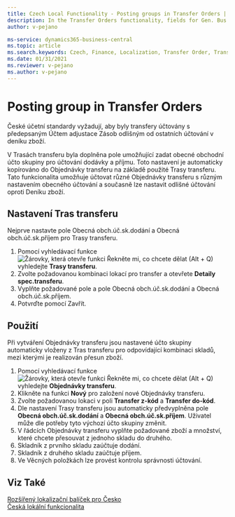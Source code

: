 ```yaml
---
title: Czech Local Functionality - Posting groups in Transfer Orders | Microsoft Docs
description: In the Transfer Orders functionality, fields for Gen. Bus. Post. Groups for Ship and Receive posting were added.
author: v-pejano

ms-service: dynamics365-business-central
ms.topic: article
ms.search.keywords: Czech, Finance, Localization, Transfer Order, Transfer Route, CZ
ms.date: 01/31/2021
ms.reviewer: v-pejano
ms.author: v-pejano
---
```


# Posting group in Transfer Orders

České účetní standardy vyžadují, aby byly transfery účtovány s předepsaným Účtem adjustace Zásob odlišným od ostatních účtování v deníku zboží.

V Trasách transferu byla doplněna pole umožňující zadat obecné obchodní účto skupiny pro účtování dodávky a příjmu. Toto nastavení je automaticky kopírováno do Objednávky transferu na základě použité Trasy transferu. Tato funkcionalita umožňuje účtovat různé Objednávky transferu s různým nastavením obecného účtování a současně lze nastavit odlišné účtování oproti Deníku zboží.  

## Nastavení Tras transferu

Nejprve nastavte pole Obecná obch.úč.sk.dodání a Obecná obch.úč.sk.příjem pro Trasy transferu.

1. Pomocí vyhledávací funkce ![Žárovky, která otevře funkci Řekněte mi, co chcete dělat (Alt + Q)](../../media/ui-search/search_small.png "Řekněte mi, co chcete dělat (Alt + Q)") vyhledejte **Trasy transferu**.
2. Zvolte požadovanou kombinaci lokací pro transfer a otevřete **Detaily spec.transferu**.
3. Vyplňte požadované pole a pole Obecná obch.úč.sk.dodání a Obecná obch.úč.sk.příjem.
4. Potvrďte pomocí Zavřít.

## Použití  

Při vytváření Objednávky transferu jsou nastavené účto skupiny automaticky vloženy z Tras transferu pro odpovídající kombinaci skladů, mezi kterými je realizován přesun zboží.

1. Pomocí vyhledávací funkce ![Žárovky, která otevře funkci Řekněte mi, co chcete dělat (Alt + Q)](../../media/ui-search/search_small.png "Řekněte mi, co chcete dělat (Alt + Q)") vyhledejte **Objednávky transferu**.
2. Klikněte na funkci **Nový** pro založení nové Objednávky transferu.
3. Zvolte požadovanou lokaci v poli **Transfer z-kód** a **Transfer do-kód**.
4. Dle nastavení Trasy transferu jsou automaticky předvyplněna pole **Obecná obch.úč.sk.dodání** a **Obecná obch.úč.sk.příjem**. Uživatel může dle potřeby tyto výchozí účto skupiny změnit.
5. V řádcích Objednávky transferu vyplňte požadované zboží a množství, které chcete přesouvat z jednoho skladu do druhého.
6. Skladník z prvního skladu zaúčtuje dodání.
7. Skladník z druhého skladu zaúčtuje příjem.
8. Ve Věcných položkách lze provést kontrolu správnosti účtování.

## Viz Také

[Rozšířený lokalizační balíček pro Česko](ui-extensions-advanced-localization-pack-cz.md)  
[Česká lokální funkcionalita](czech-local-functionality.md)  
